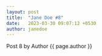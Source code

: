 ```yaml
---
layout: post
title:  "Jane Doe #8"
date:   2023-03-30 09:07:12 +0530
author: janedoe
---
```


Post 8 by Author {{ page.author }}